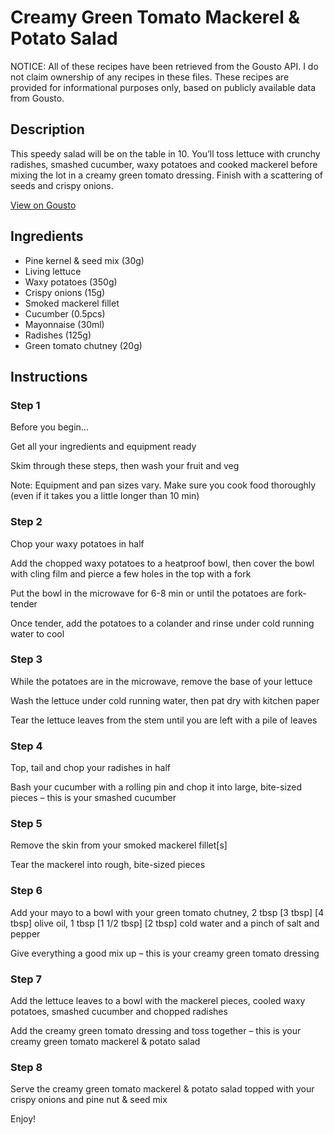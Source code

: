 # Creamy Green Tomato Mackerel & Potato Salad

NOTICE: All of these recipes have been retrieved from the Gousto API. I do not claim ownership of any recipes in these files. These recipes are provided for informational purposes only, based on publicly available data from Gousto.

## Description

This speedy salad will be on the table in 10. You’ll toss lettuce with crunchy radishes, smashed cucumber, waxy potatoes and cooked mackerel before mixing the lot in a creamy green tomato dressing. Finish with a scattering of seeds and crispy onions. 


[View on Gousto](https://www.gousto.co.uk/recipes/cookbook/creamy-green-tomato-mackerel-potato-salad)

## Ingredients

- Pine kernel & seed mix (30g)
- Living lettuce
- Waxy potatoes (350g)
- Crispy onions (15g)
- Smoked mackerel fillet
- Cucumber (0.5pcs)
- Mayonnaise (30ml)
- Radishes (125g)
- Green tomato chutney (20g)

## Instructions


### Step 1

Before you begin...

Get all your ingredients and equipment ready

Skim through these steps, then wash your fruit and veg

Note: Equipment and pan sizes vary. Make sure you cook food thoroughly (even if it takes you a little longer than 10 min)


### Step 2

Chop your waxy potatoes in half

Add the chopped waxy potatoes to a heatproof bowl, then cover the bowl with cling film and pierce a few holes in the top with a fork

Put the bowl in the microwave for 6-8 min or until the potatoes are fork-tender

Once tender, add the potatoes to a colander and rinse under cold running water to cool


### Step 3

While the potatoes are in the microwave, remove the base of your lettuce

Wash the lettuce under cold running water, then pat dry with kitchen paper

Tear the lettuce leaves from the stem until you are left with a pile of leaves


### Step 4

Top, tail and chop your radishes in half

Bash your cucumber with a rolling pin and chop it into large, bite-sized pieces – this is your smashed cucumber


### Step 5

Remove the skin from your smoked mackerel fillet[s]

Tear the mackerel into rough, bite-sized pieces


### Step 6

Add your mayo to a bowl with your green tomato chutney, 2 tbsp <span class="text-purple">[3 tbsp] </span><span class="text-danger">[4 tbsp]</span> olive oil, 1 tbsp <span class="text-purple">[1 1/2 tbsp] </span><span class="text-danger">[2 tbsp]</span> cold water and a pinch of salt and pepper

Give everything a good mix up – this is your creamy green tomato dressing


### Step 7

Add the lettuce leaves to a bowl with the mackerel pieces, cooled waxy potatoes, smashed cucumber and chopped radishes

Add the creamy green tomato dressing and toss together – this is your creamy green tomato mackerel & potato salad

### Step 8

Serve the creamy green tomato mackerel & potato salad topped with your crispy onions and pine nut & seed mix

Enjoy!

